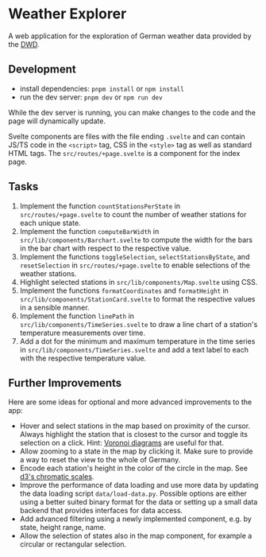 # Weather Explorer

A web application for the exploration of German weather data provided by the [DWD](https://opendata.dwd.de/).

## Development

- install dependencies: `pnpm install` or `npm install`
- run the dev server: `pnpm dev` or `npm run dev`

While the dev server is running, you can make changes to the code and the page will dynamically update.

Svelte components are files with the file ending `.svelte` and can contain JS/TS code in the `<script>` tag, CSS in the `<style>` tag as well as standard HTML tags. The `src/routes/+page.svelte` is a component for the index page.

## Tasks

1. Implement the function `countStationsPerState` in `src/routes/+page.svelte` to count the number of weather stations for each unique state.
2. Implement the function `computeBarWidth` in `src/lib/components/Barchart.svelte` to compute the width for the bars in the bar chart with respect to the respective value.
3. Implement the functions `toggleSelection`, `selectStationsByState`, and `resetSelection` in `src/routes/+page.svelte` to enable selections of the weather stations.
4. Highlight selected stations in `src/lib/components/Map.svelte` using CSS.
5. Implement the functions `formatCoordinates` and `formatHeight` in `src/lib/components/StationCard.svelte` to format the respective values in a sensible manner.
6. Implement the function `linePath` in `src/lib/components/TimeSeries.svelte` to draw a line chart of a station's temperature measurements over time.
7. Add a dot for the minimum and maximum temperature in the time series in `src/lib/components/TimeSeries.svelte` and add a text label to each with the respective temperature value.

## Further Improvements

Here are some ideas for optional and more advanced improvements to the app:

- Hover and select stations in the map based on proximity of the cursor. Always highlight the station that is closest to the cursor and toggle its selection on a click. Hint: [Voronoi diagrams](https://d3js.org/d3-delaunay/voronoi) are useful for that.
- Allow zooming to a state in the map by clicking it. Make sure to provide a way to reset the view to the whole of Germany.
- Encode each station's height in the color of the circle in the map. See [d3's chromatic scales](https://d3js.org/d3-scale-chromatic).
- Improve the performance of data loading and use more data by updating the data loading script `data/load-data.py`. Possible options are either using a better suited binary format for the data or setting up a small data backend that provides interfaces for data access.
- Add advanced filtering using a newly implemented component, e.g. by state, height range, name.
- Allow the selection of states also in the map component, for example a circular or rectangular selection.
